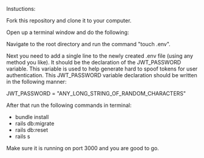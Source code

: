 Instuctions:

Fork this repository and clone it to your computer.

Open up a terminal window and do the following:

Navigate to the root directory and run the command "touch .env".

Next you need to add a single line to the newly created .env file (using any method you like). It should be the declaration of the JWT_PASSWORD variable. This variable is used to help generate hard to spoof tokens for user authentication. This JWT_PASSWORD variable declaration should be written in the following manner:

JWT_PASSWORD = "ANY_LONG_STRING_OF_RANDOM_CHARACTERS"

After that run the following commands in terminal:

* bundle install
* rails db:migrate
* rails db:reset
* rails s

Make sure it is running on port 3000 and you are good to go.
